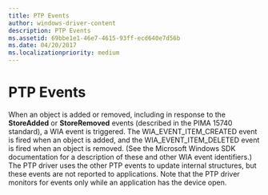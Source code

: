 ```yaml
---
title: PTP Events
author: windows-driver-content
description: PTP Events
ms.assetid: 69bbe1e1-46e7-4615-93ff-ecd640e7d56b
ms.date: 04/20/2017
ms.localizationpriority: medium
---
```


# PTP Events





When an object is added or removed, including in response to the **StoreAdded** or **StoreRemoved** events (described in the PIMA 15740 standard), a WIA event is triggered. The WIA\_EVENT\_ITEM\_CREATED event is fired when an object is added, and the WIA\_EVENT\_ITEM\_DELETED event is fired when an object is removed. (See the Microsoft Windows SDK documentation for a description of these and other WIA event identifiers.) The PTP driver uses the other PTP events to update internal structures, but these events are not reported to applications. Note that the PTP driver monitors for events only while an application has the device open.

 

 




